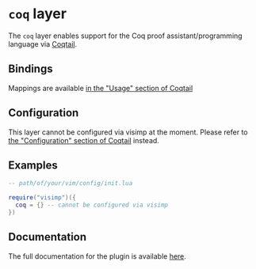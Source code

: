 # `coq` layer

The `coq` layer enables support for the Coq proof assistant/programming
language via [Coqtail](https://github.com/whonore/Coqtail).

## Bindings

Mappings are available [in the "Usage" section of
Coqtail](https://github.com/whonore/Coqtail#usage)

## Configuration

This layer cannot be configured via visimp at the moment. Please refer to [the
"Configuration" section of
Coqtail](https://github.com/whonore/Coqtail#configuration) instead.

## Examples

```lua
-- path/of/your/vim/config/init.lua

require("visimp")({
  coq = {} -- cannot be configured via visimp
})
```

## Documentation

The full documentation for the plugin is available
[here](https://github.com/whonore/Coqtail/blob/main/doc/coqtail.txt).
